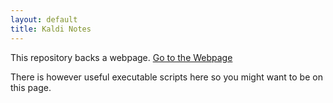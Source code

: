 ```yaml
---
layout: default
title: Kaldi Notes
---
```

This repository backs a webpage.
[Go to the Webpage](http://oxinabox.github.io/Kaldi-Notes/)

There is however useful executable scripts here so you might want to be on this page.

